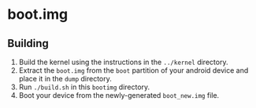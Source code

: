 # boot.img

## Building

1. Build the kernel using the instructions in the `../kernel` directory.
2. Extract the `boot.img` from the `boot` partition of your android
   device and place it in the `dump` directory.
3. Run `./build.sh` in this `bootimg` directory.
4. Boot your device from the newly-generated `boot_new.img` file.
